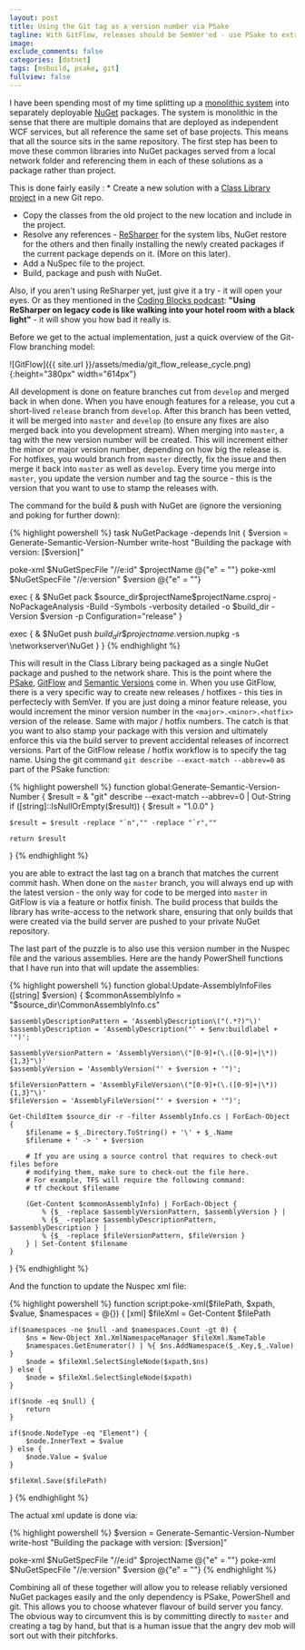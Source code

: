 ```yaml
---
layout: post
title: Using the Git tag as a version number via PSake
tagline: With GitFlow, releases should be SemVer'ed - use PSake to extract this version and compile it in.
image:
exclude_comments: false
categories: [dotnet]
tags: [msbuild, psake, git]
fullview: false
---
```


I have been spending most of my time splitting up a [monolithic system](http://en.wikipedia.org/wiki/Monolithic_system) into separately deployable [NuGet](https://www.nuget.org/) packages. The system is monolithic in the sense that there are multiple domains that are deployed as independent WCF services, but all reference the same set of base projects. This means that all the source sits in the same repository. The first step has been to move these common libraries into NuGet packages served from a local network folder and referencing them in each of these solutions as a package rather than project.


This is done fairly easily
: * Create a new solution with a [Class Library project](https://msdn.microsoft.com/en-us/library/f1yh62ef%28v=vs.90%29.aspx) in a new Git repo.
* Copy the classes from the old project to the new location and include in the project.
* Resolve any references - [ReSharper](https://www.jetbrains.com/resharper/) for the system libs, NuGet restore for the others and then finally installing the newly created packages if the current package depends on it. (More on this later).
* Add a NuSpec file to the project.
* Build, package and push with NuGet.

Also, if you aren't using ReSharper yet, just give it a try - it will open your eyes. Or as they mentioned in the [Coding Blocks podcast](http://www.codingblocks.net/podcast/episode-21-our-favorite-tools/): **"Using ReSharper on legacy code is like walking into your hotel room with a black light"** - it will show you how bad it really is.

Before we get to the actual implementation, just a quick overview of the Git-Flow branching model:

![GitFlow]({{ site.url }}/assets/media/git_flow_release_cycle.png){:height="380px" width="614px"}

All development is done on feature branches cut from `develop` and merged back in when done. When you have enough features for a release, you cut a short-lived `release` branch from `develop`. After this branch has been vetted, it will be merged into `master` and `develop` (to ensure any fixes are also merged back into you development stream). When merging into `master`, a tag with the new version number will be created. This will increment either the minor or major version number, depending on how big the release is. For hotfixes, you would branch from `master` directly, fix the issue and then merge it back into `master` as well as `develop`. Every time you merge into `master`, you update the version number and tag the source - this is the version that you want to use to stamp the releases with.

The command for the build & push with NuGet are (ignore the versioning and poking for further down):

{% highlight powershell %}
task NuGetPackage -depends Init {
  $version = Generate-Semantic-Version-Number
  write-host "Building the package with version: [$version]"

  poke-xml $NuGetSpecFile "//e:id" $projectName @{"e" = ""}
  poke-xml $NuGetSpecFile "//e:version" $version @{"e" = ""}

  exec {
    & $NuGet pack $source_dir\$projectName\$projectName.csproj -NoPackageAnalysis -Build -Symbols -verbosity detailed -o $build_dir -Version $version  -p Configuration="release"
  }

  exec {
    & $NuGet push $build_dir\$projectname.$version.nupkg -s \\networkserver\NuGet
  }
}
{% endhighlight %}

This will result in the Class Library being packaged as a single NuGet package and pushed to the network share. This is the point where the [PSake](https://github.com/psake/psake), [GitFlow](http://nvie.com/posts/a-successful-git-branching-model/) and [Semantic Versions](http://semver.org/) come in. When you use GitFlow, there is a very specific way to create new releases / hotfixes - this ties in perfectecly with SemVer. If you are just doing a minor feature release, you would increment the minor version number in the `<major>.<minor>.<hotfix>` version of the release. Same with major / hotfix numbers. The catch is that you want to also stamp your package with this version and ultimately enforce this via the build server to prevent accidental releases of incorrect versions. Part of the GitFlow release / hotfix workflow is to specify the tag name. Using the git command `git describe --exact-match --abbrev=0` as part of the PSake function:

{% highlight powershell %}
function global:Generate-Semantic-Version-Number {
    $result = & "git" describe --exact-match --abbrev=0 | Out-String
    if ([string]::IsNullOrEmpty($result))
    {
      $result = "1.0.0"
    }

    $result = $result -replace "`n","" -replace "`r",""

    return $result
}
{% endhighlight %}

you are able to extract the last tag on a branch that matches the current commit hash. When done on the `master` branch, you will always end up with the latest version - the only way for code to be merged into `master` in GitFlow is via a feature or hotfix finish. The build process that builds the library has write-access to the network share, ensuring that only builds that were created via the build server are pushed to your private NuGet repository.

The last part of the puzzle is to also use this version number in the Nuspec file and the various assemblies. Here are the handy PowerShell functions that I have run into that will update the assemblies:

{% highlight powershell %}
function global:Update-AssemblyInfoFiles ([string] $version) {
    $commonAssemblyInfo = "$source_dir\CommonAssemblyInfo.cs"

    $assemblyDescriptionPattern = 'AssemblyDescription\("(.*?)"\)'
    $assemblyDescription = 'AssemblyDescription("' + $env:buildlabel + '")';

    $assemblyVersionPattern = 'AssemblyVersion\("[0-9]+(\.([0-9]+|\*)){1,3}"\)'
    $assemblyVersion = 'AssemblyVersion("' + $version + '")';

    $fileVersionPattern = 'AssemblyFileVersion\("[0-9]+(\.([0-9]+|\*)){1,3}"\)'
    $fileVersion = 'AssemblyFileVersion("' + $version + '")';

    Get-ChildItem $source_dir -r -filter AssemblyInfo.cs | ForEach-Object {
        $filename = $_.Directory.ToString() + '\' + $_.Name
        $filename + ' -> ' + $version

        # If you are using a source control that requires to check-out files before
        # modifying them, make sure to check-out the file here.
        # For example, TFS will require the following command:
        # tf checkout $filename

        (Get-Content $commonAssemblyInfo) | ForEach-Object {
            % {$_ -replace $assemblyVersionPattern, $assemblyVersion } |
            % {$_ -replace $assemblyDescriptionPattern, $assemblyDescription } |
            % {$_ -replace $fileVersionPattern, $fileVersion }
        } | Set-Content $filename
    }
}
{% endhighlight %}

And the function to update the Nuspec xml file:

{% highlight powershell %}
function script:poke-xml($filePath, $xpath, $value, $namespaces = @{}) {
    [xml] $fileXml = Get-Content $filePath

    if($namespaces -ne $null -and $namespaces.Count -gt 0) {
        $ns = New-Object Xml.XmlNamespaceManager $fileXml.NameTable
        $namespaces.GetEnumerator() | %{ $ns.AddNamespace($_.Key,$_.Value) }
        $node = $fileXml.SelectSingleNode($xpath,$ns)
    } else {
        $node = $fileXml.SelectSingleNode($xpath)
    }

    if($node -eq $null) {
        return
    }

    if($node.NodeType -eq "Element") {
        $node.InnerText = $value
    } else {
        $node.Value = $value
    }

    $fileXml.Save($filePath)
}
{% endhighlight %}


The actual xml update is done via:

{% highlight powershell %}
$version = Generate-Semantic-Version-Number
write-host "Building the package with version: [$version]"

poke-xml $NuGetSpecFile "//e:id" $projectName @{"e" = ""}
poke-xml $NuGetSpecFile "//e:version" $version @{"e" = ""}
{% endhighlight %}

Combining all of these together will allow you to release reliably versioned NuGet packages easily and the only dependency is PSake, PowerShell and git. This allows you to choose whatever flavour of build server you fancy. The obvious way to circumvent this is by committing directly to `master` and creating a tag by hand, but that is a human issue that the angry dev mob will sort out with their pitchforks.
